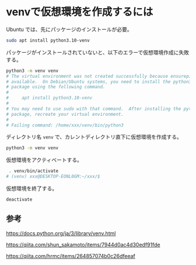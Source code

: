 # venvで仮想環境を作成するには

Ubuntu では、先にパッケージのインストールが必要。

```bash
sudo apt install python3.10-venv
```

パッケージがインストールされていないと、以下のエラーで仮想環境作成に失敗する。

```bash
python3 -m venv venv
# The virtual environment was not created successfully because ensurepip is not
# available.  On Debian/Ubuntu systems, you need to install the python3-venv
# package using the following command.
# 
#     apt install python3.10-venv
# 
# You may need to use sudo with that command.  After installing the python3-venv
# package, recreate your virtual environment.
# 
# Failing command: /home/xxx/venv/bin/python3
```

ディレクトリ名 `venv` で、カレントディレクトリ直下に仮想環境を作成する。

```bash
python3 -m venv venv
```

仮想環境をアクティベートする。

```bash
 . venv/bin/activate
# (venv) xxx@DESKTOP-EONL0GM:~/xxx/$ 
```

仮想環境を終了する。

```
deactivate
```

## 参考

https://docs.python.org/ja/3/library/venv.html

https://qiita.com/shun_sakamoto/items/7944d0ac4d30edf91fde

https://qiita.com/hrmc/items/264857074b0c26dfeeaf

